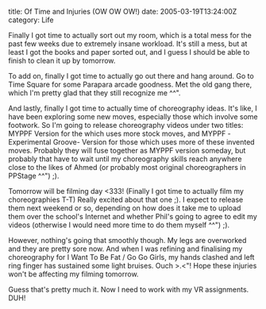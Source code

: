 title: Of Time and Injuries (OW OW OW!)
date: 2005-03-19T13:24:00Z
category: Life

Finally I got time to actually sort out my room, which is a total mess for the past few weeks due to extremely insane workload. It's still a mess, but at least I got the books and paper sorted out, and I guess I should be able to finish to clean it up by tomorrow.

To add on, finally I got time to actually go out there and hang around. Go to Time Square for some Parapara arcade goodness. Met the old gang there, which I'm pretty glad that they still recognize me ^^".

And lastly, finally I got time to actually time of choreography ideas. It's like, I have been exploring some new moves, especially those which involve some footwork. So I'm going to release choreography videos under two titles: MYPPF Version for the which uses more stock moves, and MYPPF -Experimental Groove- Version for those which uses more of these invented moves. Probably they will fuse together as MYPPF version someday, but probably that have to wait until my choreography skills reach anywhere close to the likes of Ahmed (or probably most original choreographers in PPStage ^^") ;).

Tomorrow will be filming day <333! (Finally I got time to actually film my choreographies T-T) Really excited about that one ;). I expect to release them next weekend or so, depending on how does it take me to upload them over the school's Internet and whether Phil's going to agree to edit my videos (otherwise I would need more time to do them myself ^^") ;).

However, nothing's going that smoothly though. My legs are overworked and they are pretty sore now. And when I was refining and finalising my choreography for I Want To Be Fat / Go Go Girls, my hands clashed and left ring finger has sustained some light bruises. Ouch >.<"! Hope these injuries won't be affecting my filming tomorrow.

Guess that's pretty much it. Now I need to work with my VR assignments. DUH!
